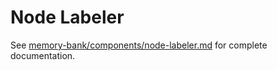 # Node Labeler

See [memory-bank/components/node-labeler.md](../../memory-bank/components/node-labeler.md) for complete documentation.
